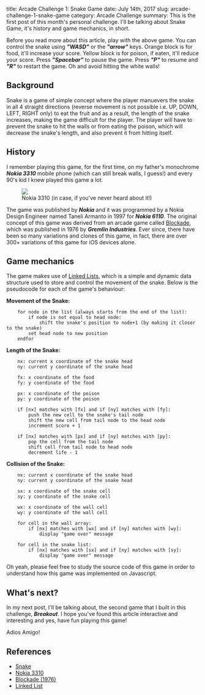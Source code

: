 title: Arcade Challenge 1: Snake Game
date: July 14th, 2017
slug: arcade-challenge-1-snake-game
category: Arcade Challenge
summary: This is the first post of this month's personal challenge. I'll be talking about Snake Game, it's history and game mechanics, in short.

<script defer type="text/javascript" src="/static/projects/snake/js/snake.js"></script>

<figure>
    <canvas style="border-radius: 5px;" id="snake_canvas" width="500" height="500"></canvas>
</figure>

Before you read more about this article, play with the above game. You can control the snake using ***"WASD"*** or the ***"arrow"*** keys. Orange block is for food, it'll increase your score. Yellow block is for poison, if eaten, it'll reduce your score. Press ***"Spacebar"*** to pause the game. Press ***"P"*** to resume and ***"R"*** to restart the game. Oh and avoid hitting the white walls!

## Background
Snake is a game of simple concept where the player manuevers the snake in all 4 straight directions (reverse movement is not possible i.e. UP, DOWN, LEFT, RIGHT only) to eat the fruit and as a result, the length of the snake increases, making the game difficult for the player. The player will have to prevent the snake to hit the walls or from eating the poison, which will decrease the snake's length, and also prevent it from hitting itself.

## History
I remember playing this game, for the first time, on my father's monochrome ***Nokia 3310*** mobile phone (which can still break walls, I guess!) and every 90's kid I knew played this game a lot.

<figure>
    <img src="https://upload.wikimedia.org/wikipedia/commons/thumb/3/31/Nokia_3310_blue.jpg/320px-Nokia_3310_blue.jpg"/>
    <figcaption>Nokia 3310 (in case, if you've never heard about it!)</figcaption>
</figure>

The game was published by ***Nokia*** and it was programmed by a Nokia Design Engineer named Taneli Armanto in 1997 for ***Nokia 6110***. The original concept of this game was derived from an arcade game called [Blockade](https://en.wikipedia.org/wiki/Blockade_(video_game)), which was published in 1976 by ***Gremlin Industries***. Ever since, there have been so many variations and clones of this game, in fact, there are over 300+ variations of this game for iOS devices alone.

## Game mechanics
The game makes use of [Linked Lists](https://en.wikipedia.org/wiki/Linked_list), which is a simple and dynamic data structure used to store and control the movement of the snake. Below is the pseudocode for each of the game's behaviour:

**Movement of the Snake:**

```plaintext
    for node in the list (always starts from the end of the list):
        if node is not equal to head node:
            shift the snake's position to node+1 (by making it closer to the snake)
        set head node to new position
    endfor
```

**Length of the Snake:**

```plaintext
    nx: current x coordinate of the snake head
    ny: current y coordinate of the snake head

    fx: x coordinate of the food
    fy: y coordinate of the food

    px: x coordinate of the poison
    py: y coordinate of the poison

    if [nx] matches with [fx] and if [ny] matches with [fy]:
        push the new cell to the snake's tail node
        shift the new cell from tail node to the head node
        increment score + 1

    if [nx] matches with [px] and if [ny] matches with [py]:
        pop the cell from the tail node
        shift cell from tail node to head node
        decrement life - 1
```

**Collision of the Snake:**

```plaintext
    nx: current x coordinate of the snake head
    ny: current y coordinate of the snake head

    sx: x coordinate of the snake cell
    sy: y coordinate of the snake cell

    wx: x coordinate of the wall cell
    wy: y coordinate of the wall cell

    for cell in the wall array:
        if [nx] matches with [wx] and if [ny] matches with [wy]:
            display "game over" message

    for cell in the snake list:
        if [nx] matches with [sx] and if [ny] matches with [sy]:
            display "game over" message
```

Oh yeah, please feel free to study the source code of this game in order to understand how this game was implemented on Javascript.

## What's next?
In my next post, I'll be talking about, the second game that I built in this challenge, ***Breakout***. I hope you've found this article interactive and interesting and yes, have fun playing this game! 

Adios Amigo!

## References
+ [Snake](https://en.wikipedia.org/wiki/Snake_(video_game))
+ [Nokia 3310](https://en.wikipedia.org/wiki/Nokia_3310)
+ [Blockade (1976)](https://en.wikipedia.org/wiki/Blockade_(video_game))
+ [Linked List](https://en.wikipedia.org/wiki/Linked_list)
